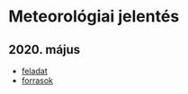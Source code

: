 # Meteorológiai jelentés 
## 2020. május
- [feladat](https://www.oktatas.hu/bin/content/dload/erettsegi/feladatok_2020tavasz_emelt/e_inf_20maj_fl.pdf)
- [forrasok](https://www.oktatas.hu/bin/content/dload/erettsegi/feladatok_2020tavasz_emelt/e_inffor_20maj_fl.zip)